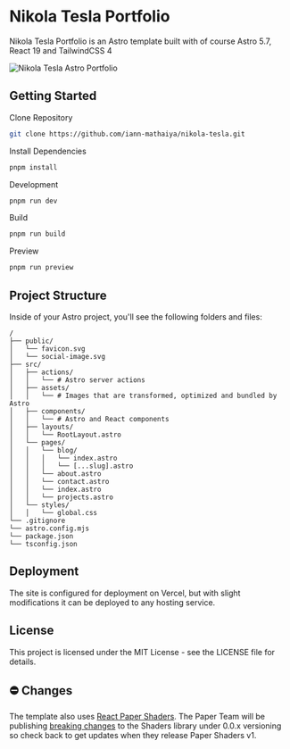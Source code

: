 # Nikola Tesla Portfolio
Nikola Tesla Portfolio is an Astro template built with of course Astro 5.7, React 19 and TailwindCSS 4

![Nikola Tesla Astro Portfolio](/public/social-image.jpg "Nikola Tesla Portfolio")

## Getting Started
Clone Repository
```sh
git clone https://github.com/iann-mathaiya/nikola-tesla.git
```

Install Dependencies
```sh
pnpm install
```

Development
```sh
pnpm run dev
```

Build
```sh
pnpm run build
```

Preview
```sh
pnpm run preview
```

## Project Structure

Inside of your Astro project, you'll see the following folders and files:

```text
/
├── public/
│   └── favicon.svg
│   └── social-image.svg
├── src/
│   ├── actions/
│   │   └── # Astro server actions
│   ├── assets/
│   │   └── # Images that are transformed, optimized and bundled by Astro 
│   ├── components/
│   │   └── # Astro and React components
│   ├── layouts/
│   │   └── RootLayout.astro
│   └── pages/
│   │   └── blog/
│   │   │   └── index.astro
│   │   │   └── [...slug].astro
│   │   └── about.astro
│   │   └── contact.astro
│   │   └── index.astro
│   │   └── projects.astro
│   └── styles/
│   │   └── global.css
└── .gitignore
└── astro.config.mjs
└── package.json
└── tsconfig.json
```

## Deployment
The site is configured for deployment on Vercel, but with slight modifications it can be deployed to any hosting service.

## License
This project is licensed under the MIT License - see the LICENSE file for details.

## ⛔️ Changes
The template also uses [React Paper Shaders](https://github.com/paper-design/shaders). 
The Paper Team will be publishing [breaking changes](https://github.com/paper-design/shaders?tab=readme-ov-file#getting-started) to the Shaders library under 0.0.x versioning so check back to get updates when they release Paper Shaders v1.